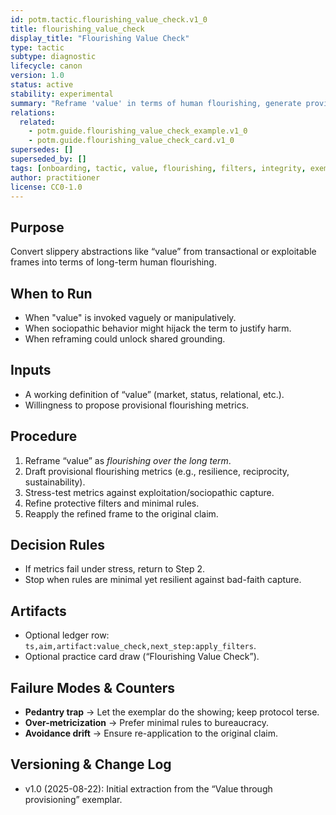 ```yaml
---
id: potm.tactic.flourishing_value_check.v1_0
title: flourishing_value_check
display_title: "Flourishing Value Check"
type: tactic
subtype: diagnostic
lifecycle: canon
version: 1.0
status: active
stability: experimental
summary: "Reframe 'value' in terms of human flourishing, generate provisional metrics, stress-test against exploitation, and refine minimal protective rules."
relations:
  related:
    - potm.guide.flourishing_value_check_example.v1_0
    - potm.guide.flourishing_value_check_card.v1_0
supersedes: []
superseded_by: []
tags: [onboarding, tactic, value, flourishing, filters, integrity, exemplar]
author: practitioner
license: CC0-1.0
---
```


## Purpose
Convert slippery abstractions like “value” from transactional or exploitable frames into terms of long-term human flourishing.

## When to Run
- When "value" is invoked vaguely or manipulatively.
- When sociopathic behavior might hijack the term to justify harm.
- When reframing could unlock shared grounding.

## Inputs
- A working definition of “value” (market, status, relational, etc.).
- Willingness to propose provisional flourishing metrics.

## Procedure
1. Reframe “value” as *flourishing over the long term*.
2. Draft provisional flourishing metrics (e.g., resilience, reciprocity, sustainability).
3. Stress-test metrics against exploitation/sociopathic capture.
4. Refine protective filters and minimal rules.
5. Reapply the refined frame to the original claim.

## Decision Rules
- If metrics fail under stress, return to Step 2.
- Stop when rules are minimal yet resilient against bad-faith capture.

## Artifacts
- Optional ledger row: `ts,aim,artifact:value_check,next_step:apply_filters`.
- Optional practice card draw (“Flourishing Value Check”).

## Failure Modes & Counters
- **Pedantry trap** → Let the exemplar do the showing; keep protocol terse.
- **Over-metricization** → Prefer minimal rules to bureaucracy.
- **Avoidance drift** → Ensure re-application to the original claim.

## Versioning & Change Log
- v1.0 (2025-08-22): Initial extraction from the “Value through provisioning” exemplar.
